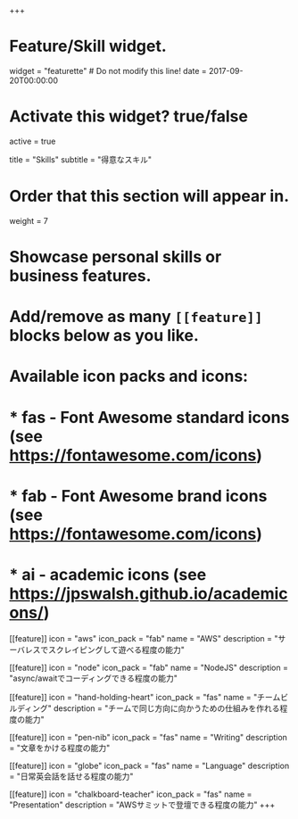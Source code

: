 +++
# Feature/Skill widget.
widget = "featurette"  # Do not modify this line!
date = 2017-09-20T00:00:00

# Activate this widget? true/false
active = true

title = "Skills"
subtitle = "得意なスキル"

# Order that this section will appear in.
weight = 7

# Showcase personal skills or business features.
#
# Add/remove as many `[[feature]]` blocks below as you like.
#
# Available icon packs and icons:
# * fas - Font Awesome standard icons (see https://fontawesome.com/icons)
# * fab - Font Awesome brand icons (see https://fontawesome.com/icons)
# * ai - academic icons (see https://jpswalsh.github.io/academicons/)

[[feature]]
  icon = "aws"
  icon_pack = "fab"
  name = "AWS"
  description = "サーバレスでスクレイピングして遊べる程度の能力"

[[feature]]
  icon = "node"
  icon_pack = "fab"
  name = "NodeJS"
  description = "async/awaitでコーディングできる程度の能力"

[[feature]]
  icon = "hand-holding-heart"
  icon_pack = "fas"
  name = "チームビルディング"
  description = "チームで同じ方向に向かうための仕組みを作れる程度の能力"

[[feature]]
  icon = "pen-nib"
  icon_pack = "fas"
  name = "Writing"
  description = "文章をかける程度の能力"

[[feature]]
  icon = "globe"
  icon_pack = "fas"
  name = "Language"
  description = "日常英会話を話せる程度の能力"

[[feature]]
  icon = "chalkboard-teacher"
  icon_pack = "fas"
  name = "Presentation"
  description = "AWSサミットで登壇できる程度の能力"
+++
